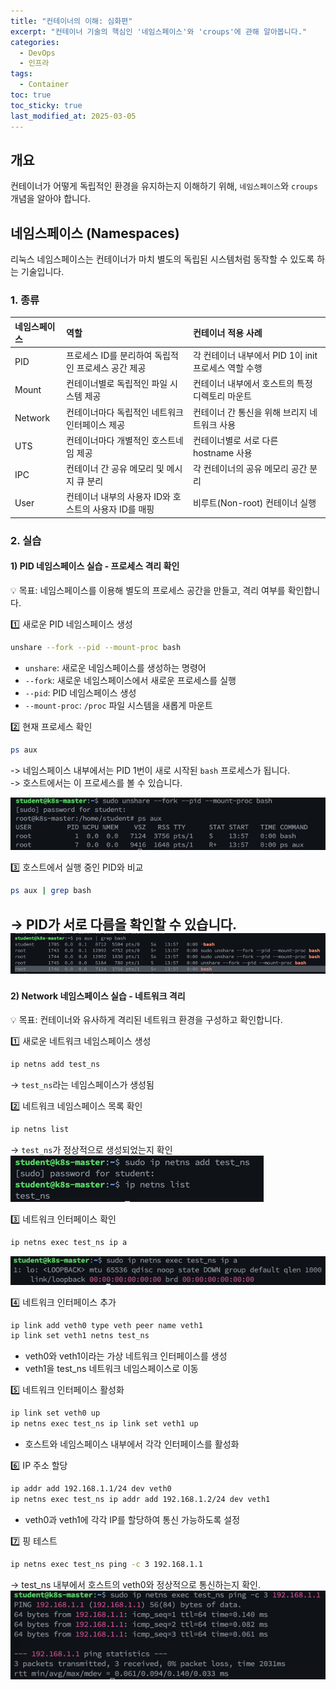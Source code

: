 ```yaml
---
title: "컨테이너의 이해: 심화편"
excerpt: "컨테이너 기술의 핵심인 '네임스페이스'와 'croups'에 관해 알아봅니다."
categories:
  - DevOps
  - 인프라
tags:
  - Container
toc: true
toc_sticky: true
last_modified_at: 2025-03-05
---
```


## 개요
컨테이너가 어떻게 독립적인 환경을 유지하는지 이해하기 위해, `네임스페이스`와 `croups` 개념을 알아야 합니다.

## 네임스페이스 (Namespaces)
리눅스 네임스페이스는 컨테이너가 마치 별도의 독립된 시스템처럼 동작할 수 있도록 하는 기술입니다.

### 1. 종류

| 네임스페이스  | 역할                               | 컨테이너 적용 사례                         |
|:--------|:---------------------------------|:-----------------------------------|
| PID     | 프로세스 ID를 분리하여 독립적인 프로세스 공간 제공    | 각 컨테이너 내부에서 PID 1이 init 프로세스 역할 수행 |
| Mount   | 컨테이너별로 독립적인 파일 시스템 제공            | 컨테이너 내부에서 호스트의 특정 디렉토리 마운트         |
| Network | 컨테이너마다 독립적인 네트워크 인터페이스 제공        | 컨테이너 간 통신을 위해 브리지 네트워크 사용          |
| UTS     | 컨테이너마다 개별적인 호스트네임 제공             | 컨테이너별로 서로 다른 hostname 사용           |
| IPC     | 컨테이너 간 공유 메모리 및 메시지 큐 분리         | 각 컨테이너의 공유 메모리 공간 분리               |
| User    | 컨테이너 내부의 사용자 ID와 호스트의 사용자 ID를 매핑 | 비루트(Non-root) 컨테이너 실행              |

### 2. 실습
#### 1) PID 네임스페이스 실습 - 프로세스 격리 확인
💡 목표: 네임스페이스를 이용해 별도의 프로세스 공간을 만들고, 격리 여부를 확인합니다.

1️⃣ 새로운 PID 네임스페이스 생성
```bash
unshare --fork --pid --mount-proc bash
```
- `unshare`: 새로운 네임스페이스를 생성하는 명령어
- `--fork`: 새로운 네임스페이스에서 새로운 프로세스를 실행
- `--pid`: PID 네임스페이스 생성
- `--mount-proc`: `/proc` 파일 시스템을 새롭게 마운트

2️⃣ 현재 프로세스 확인
```bash
ps aux
```
-> 네임스페이스 내부에서는 PID 1번이 새로 시작된 `bash` 프로세스가 됩니다.   
-> 호스트에서는 이 프로세스를 볼 수 있습니다.

![img.png](../assets/images/check_process.png)

3️⃣ 호스트에서 실행 중인 PID와 비교
```bash
ps aux | grep bash
```
-> PID가 서로 다름을 확인할 수 있습니다.   
![img_1.png](../assets/images/check_host_pid.png)
---
#### 2) Network 네임스페이스 실습 - 네트워크 격리
💡 목표: 컨테이너와 유사하게 격리된 네트워크 환경을 구성하고 확인합니다.

1️⃣ 새로운 네트워크 네임스페이스 생성
```bash
ip netns add test_ns
```
-> `test_ns`라는 네임스페이스가 생성됨

2️⃣ 네트워크 네임스페이스 목록 확인
```bash
ip netns list
```
-> `test_ns`가 정상적으로 생성되었는지 확인   
![img_2.png](../assets/images/check_netns.png)

3️⃣ 네트워크 인터페이스 확인
```bash
ip netns exec test_ns ip a
```
![img_3.png](../assets/images/check_netns_if.png)

4️⃣ 네트워크 인터페이스 추가
```bash
ip link add veth0 type veth peer name veth1
ip link set veth1 netns test_ns
```
- veth0와 veth1이라는 가상 네트워크 인터페이스를 생성
- veth1을 test_ns 네트워크 네임스페이스로 이동

5️⃣ 네트워크 인터페이스 활성화
```bash
ip link set veth0 up
ip netns exec test_ns ip link set veth1 up
```
- 호스트와 네임스페이스 내부에서 각각 인터페이스를 활성화

6️⃣ IP 주소 할당
```bash
ip addr add 192.168.1.1/24 dev veth0
ip netns exec test_ns ip addr add 192.168.1.2/24 dev veth1
```
- veth0과 veth1에 각각 IP를 할당하여 통신 가능하도록 설정

7️⃣ 핑 테스트
```bash
ip netns exec test_ns ping -c 3 192.168.1.1
```
→ test_ns 내부에서 호스트의 veth0와 정상적으로 통신하는지 확인.
![img_4.png](../assets/images/check_ping_result.png)